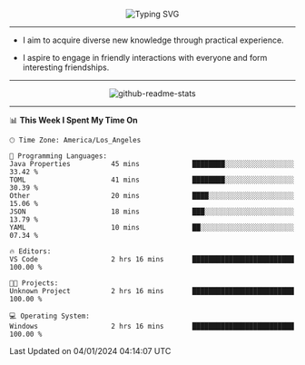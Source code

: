 <p align="center">
  <img src="https://readme-typing-svg.demolab.com?font=Fira+Code&weight=500&size=32&duration=2500&pause=1600&center=true&vCenter=true&random=false&width=1024&height=64&lines=Hi+there+%F0%9F%91%8B;I'm+delighted+you+could+make+it+here+%F0%9F%8E%89;I'm+Harry%2C+a+college+student+still+finding+my+way" alt="Typing SVG" />
</p>


---


- I aim to acquire diverse new knowledge through practical experience.

- I aspire to engage in friendly interactions with everyone and form interesting friendships.


---


<p align="center">
  <img src="https://github-readme-stats.vercel.app/api?username=Harry-Jing&show_icons=true" alt="github-readme-stats"/>
</p>


---

<!--START_SECTION:waka-->
📊 **This Week I Spent My Time On** 

```text
🕑︎ Time Zone: America/Los_Angeles

💬 Programming Languages: 
Java Properties          45 mins             ████████░░░░░░░░░░░░░░░░░   33.42 % 
TOML                     41 mins             ████████░░░░░░░░░░░░░░░░░   30.39 % 
Other                    20 mins             ████░░░░░░░░░░░░░░░░░░░░░   15.06 % 
JSON                     18 mins             ███░░░░░░░░░░░░░░░░░░░░░░   13.79 % 
YAML                     10 mins             ██░░░░░░░░░░░░░░░░░░░░░░░   07.34 % 

🔥 Editors: 
VS Code                  2 hrs 16 mins       █████████████████████████   100.00 % 

🐱‍💻 Projects: 
Unknown Project          2 hrs 16 mins       █████████████████████████   100.00 % 

💻 Operating System: 
Windows                  2 hrs 16 mins       █████████████████████████   100.00 % 
```


 Last Updated on 04/01/2024 04:14:07 UTC
<!--END_SECTION:waka-->
